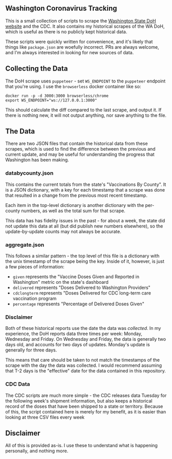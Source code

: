 ## Washington Coronavirus Tracking

This is a small collection of scripts to scrape the [Washington State DoH website](https://www.doh.wa.gov/Emergencies/COVID19/DataDashboard) and the CDC. It also contains my historical scrapes of the WA DoH, which is useful as there is no publicly kept historical data.

These scripts were quickly written for convenience, and it's likely that things like `package.json` are woefully incorrect. PRs are always welcome, and I'm always interested in looking for new sources of data. 


## Collecting the Data

The DoH scrape uses `puppeteer` - set `WS_ENDPOINT` to the `puppeteer` endpoint that you're using. I use the `browserless` docker container like so:

```
docker run -p -d 3000:3000 browserless/chrome
export WS_ENDPOINT="ws://127.0.0.1:3000"
```

This should calculate the diff compared to the last scrape, and output it. If there is nothing new, it will not output anything, nor save anything to the file.

## The Data

There are two JSON files that contain the historical data from these scrapes, which is used to find the difference between the previous and current update, and may be useful for understanding the progress that Washington has been making.

### databycounty.json

This contains the current totals from the state's "Vaccinations By County". It is a JSON dictionary, with a key for each timestamp that a scrape was done that resulted in a change from the previous most recent timestamp.

Each item in the top-level dictionary is another dictionary with the per-county numbers, as well as the total sum for that scrape. 

This data has has fidelity issues in the past - for about a week, the state did not update this data at all (but did publish new numbers elsewhere), so the update-by-update counts may not always be accurate.

### aggregate.json

This follows a similar pattern - the top level of this file is a dictionary with the unix timestamp of the scrape being the key. Inside of it, however, is just a few pieces of information:

- `given` represents the "Vaccine Doses Given and Reported in Washington" metric on the state's dashboard
- `delivered` represents "Doses Delivered to Washington Providers"
- `cdclongterm` represents "Doses Delivered for CDC long-term care vaccination program
- `percentage` represents "Percentage of Delivered Doses Given"


### Disclaimer

Both of these historical reports use the date the data was _collected_. In my experience, the DoH reports data three times per week: Monday, Wednesday and Friday. On Wednesday and Friday, the data is generally two days old, and accounts for two days of updates. Monday's update is generally for three days.

This means that care should be taken to not match the timestamps of the scrape with the day the data was collected. I would recommend assuming that T-2 days is the "effective" date for the data contained in this repository. 

### CDC Data

The CDC scripts are much more simple - the CDC releases data Tuesday for the following week's shipment information, but also keeps a historical record of the doses that have been shipped to a state or territory. Because of this, the script contained here is merely for my benefit, as it is easier than looking at three CSV files every week


## Disclaimer

All of this is provided as-is. I use these to understand what is happening personally, and nothing more.